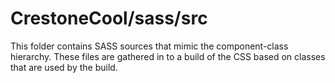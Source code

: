 # CrestoneCool/sass/src

This folder contains SASS sources that mimic the component-class hierarchy. These files
are gathered in to a build of the CSS based on classes that are used by the build.

